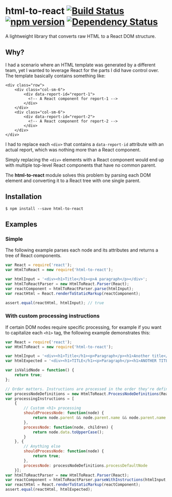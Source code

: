 # html-to-react [![Build Status](https://travis-ci.org/mikenikles/html-to-react.svg?branch=master)](https://travis-ci.org/mikenikles/html-to-react) [![npm version](https://badge.fury.io/js/html-to-react.svg)](http://badge.fury.io/js/html-to-react) [![Dependency Status](https://david-dm.org/mikenikles/html-to-react.svg)](https://david-dm.org/mikenikles/html-to-react)
A lightweight library that converts raw HTML to a React DOM structure.

## Why?
I had a scenario where an HTML template was generated by a different team, yet I wanted to leverage React for the parts
I did have control over. The template basically contains something like:

```
<div class="row">
    <div class="col-sm-6">
        <div data-report-id="report-1">
          <!-- A React component for report-1 -->
        </div>
    </div>
    <div class="col-sm-6">
        <div data-report-id="report-2">
          <!-- A React component for report-2 -->
        </div>
    </div>
</div>
```

I had to replace each `<div>` that contains a `data-report-id` attribute with an actual report, which was nothing more
than a React component.

Simply replacing the `<div>` elements with a React component would end up with multiple top-level React components
that have no common parent.

The **html-to-react** module solves this problem by parsing each DOM element and converting it to a React tree with one
single parent.

## Installation

`$ npm install --save html-to-react`

## Examples

### Simple

The following example parses each node and its attributes and returns a tree of React components.

```javascript
var React = require('react');
var HtmlToReact = new require('html-to-react');

var htmlInput = '<div><h1>Title</h1><p>A paragraph</p></div>';
var htmlToReactParser = new HtmlToReact.Parser(React);
var reactComponent = htmlToReactParser.parse(htmlInput);
var reactHtml = React.renderToStaticMarkup(reactComponent);

assert.equal(reactHtml, htmlInput); // true
```

### With custom processing instructions

If certain DOM nodes require specific processing, for example if you want to capitalize each `<h1>` tag, the following
example demonstrates this:

```javascript
var React = require('react');
var HtmlToReact = new require('html-to-react');

var htmlInput = '<div><h1>Title</h1><p>Paragraph</p><h1>Another title</h1></div>';
var htmlExpected = '<div><h1>TITLE</h1><p>Paragraph</p><h1>ANOTHER TITLE</h1></div>';

var isValidNode = function() {
    return true;
};

// Order matters. Instructions are processed in the order they're defined
var processNodeDefinitions = new HtmlToReact.ProcessNodeDefinitions(React);
var processingInstructions = [
    {
        // Custom <h1> processing
        shouldProcessNode: function(node) {
            return node.parent && node.parent.name && node.parent.name === 'h1';
        },
        processNode: function(node, children) {
            return node.data.toUpperCase();
        }
    }, {
        // Anything else
        shouldProcessNode: function(node) {
            return true;
        },
        processNode: processNodeDefinitions.processDefaultNode
    }];
var htmlToReactParser = new HtmlToReact.Parser(React);
var reactComponent = htmlToReactParser.parseWithInstructions(htmlInput, isValidNode, processingInstructions);
var reactHtml = React.renderToStaticMarkup(reactComponent);
assert.equal(reactHtml, htmlExpected);
```
